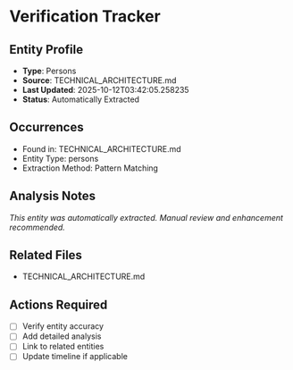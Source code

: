 # Verification Tracker

## Entity Profile
- **Type**: Persons
- **Source**: TECHNICAL_ARCHITECTURE.md
- **Last Updated**: 2025-10-12T03:42:05.258235
- **Status**: Automatically Extracted

## Occurrences
- Found in: TECHNICAL_ARCHITECTURE.md
- Entity Type: persons
- Extraction Method: Pattern Matching

## Analysis Notes
*This entity was automatically extracted. Manual review and enhancement recommended.*

## Related Files
- TECHNICAL_ARCHITECTURE.md

## Actions Required
- [ ] Verify entity accuracy
- [ ] Add detailed analysis
- [ ] Link to related entities
- [ ] Update timeline if applicable
